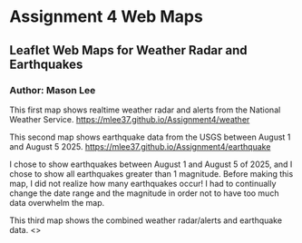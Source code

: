 # Assignment 4 Web Maps
## Leaflet Web Maps for Weather Radar and Earthquakes
### Author: Mason Lee

This first map shows realtime weather radar and alerts from the National Weather Service. 
<https://mlee37.github.io/Assignment4/weather>

This second map shows earthquake data from the USGS between August 1 and August 5 2025.
<https://mlee37.github.io/Assignment4/earthquake>

I chose to show earthquakes between August 1 and August 5 of 2025, and I chose to show all earthquakes greater than 1 magnitude. Before making this map, I did not realize how many earthquakes occur! I had to continually change the date range and the magnitude in order not to have too much data overwhelm the map.  

This third map shows the combined weather radar/alerts and earthquake data. 
<>